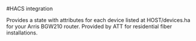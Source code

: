 #HACS integration

Provides a state with attributes for each device listed at
HOST/devices.ha for your Arris BGW210 router. Provided by ATT for
residential fiber installations.
